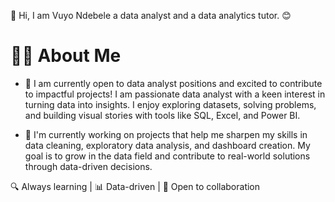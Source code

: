 👋 Hi, I am Vuyo Ndebele a data analyst and a data analytics tutor. 😊

# 👨‍💻 About Me

- 🚀 I am currently open to data analyst positions and excited to contribute to impactful projects!
I am passionate data analyst with a keen interest in turning data into insights. 
I enjoy exploring datasets, solving problems, and building visual stories with tools like SQL, Excel, and Power BI.

- 📂 I'm currently working on projects that help me sharpen my skills in data cleaning, exploratory data analysis, and dashboard creation.
  My goal is to grow in the data field and contribute to real-world solutions through data-driven decisions.

🔍 Always learning | 📊 Data-driven | 🤝 Open to collaboration
